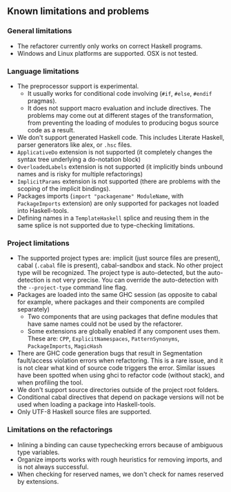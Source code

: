 ## Known limitations and problems

### General limitations

  - The refactorer currently only works on correct Haskell programs.
  - Windows and Linux platforms are supported. OSX is not tested.
  
### Language limitations
  - The preprocessor support is experimental.
    - It usually works for conditional code involving (`#if`, `#else`, `#endif` pragmas).
    - It does not support macro evaluation and include directives. The problems may come out at different stages of the transformation, from preventing the loading of modules to producing bogus source code as a result.
  - We don't support generated Haskell code. This includes Literate Haskell, parser generators like alex, or `.hsc` files.
  - `ApplicativeDo` extension is not supported (it completely changes the syntax tree underlying a do-notation block)
  - `OverloadedLabels` extension is not supported (it implicitly binds unbound names and is risky for multiple refactorings)
  - `ImplicitParams` extension is not supported (there are problems with the scoping of the implicit bindings).
  - Packages imports (`import "packagename" ModuleName`, with `PackageImports` extension) are only supported for packages not loaded into Haskell-tools.
  - Defining names in a `TemplateHaskell` splice and reusing them in the same splice is not supported due to type-checking limitations.
  
### Project limitations
  - The supported project types are: implicit (just source files are present), cabal (`.cabal` file is present), cabal-sandbox and stack. No other project type will be recognized. The project type is auto-detected, but the auto-detection is not very precise. You can override the auto-detection with the `--project-type` command line flag.
  - Packages are loaded into the same GHC session (as opposite to cabal for example, where packages and their components are compiled separately)
    - Two components that are using packages that define modules that have same names could not be used by the refactorer.
    - Some extensions are globally enabled if any component uses them. These are: `CPP`, `ExplicitNamespaces`, `PatternSynonyms`, `PackageImports`, `MagicHash`
  - There are GHC code generation bugs that result in Segmentation fault/access violation errors when refactoring. This is a rare issue, and it is not clear what kind of source code triggers the error. Similar issues have been spotted when using ghci to refactor code (without stack), and when profiling the tool.
  - We don't support source directories outside of the project root folders.
  - Conditional cabal directives that depend on package versions will not be used when loading a package into Haskell-tools.
  - Only UTF-8 Haskell source files are supported.
  
### Limitations on the refactorings
  - Inlining a binding can cause typechecking errors because of ambiguous type variables.
  - Organize imports works with rough heuristics for removing imports, and is not always successful.
  - When checking for reserved names, we don't check for names reserved by extensions.
